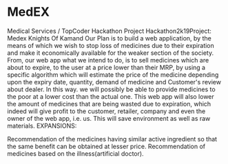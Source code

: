 # MedEX
Medical Services / TopCoder Hackathon Project
Hackathon2k19Project: Medex
Knights Of Kamand Our Plan is to build a web application, by the means of which we wish to stop loss of medicines due to their expiration and make it economically available for the weaker section of the society. From, our web app what we intend to do, is to sell medicines which are about to expire, to the user at a price lower than their MRP, by using a specific algorithm which will estimate the price of the medicine depending upon the expiry date, quantity, demand of medicine and Customer's review about dealer. In this way. we will possibly be able to provide medicines to the poor at a lower cost than the actual one. This web app will also lower the amount of medicines that are being wasted due to expiration, which indeed will give profit to the customer, retailer, company and even the owner of the web app, i.e. us. This will save environment as well as raw materials.
EXPANSIONS:

Recommendation of the medicines having similar active ingredient so that the same benefit can be obtained at lesser price.
Recommendation of medicines based on the illness(artificial doctor).
